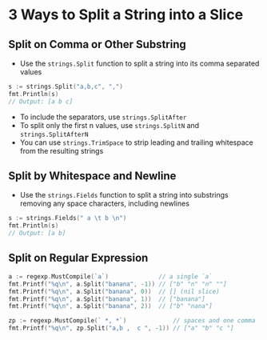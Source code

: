 # 3 Ways to Split a String into a Slice

## Split on Comma or Other Substring

* Use the `strings.Split` function to split a string into its comma separated values

```go
s := strings.Split("a,b,c", ",")
fmt.Println(s)
// Output: [a b c]
```

* To include the separators, use `strings.SplitAfter`
* To split only the first n values, use `strings.SplitN` and `strings.SplitAfterN`
* You can use `strings.TrimSpace` to strip leading and trailing whitespace from the resulting strings

## Split by Whitespace and Newline

* Use the `strings.Fields` function to split a string into substrings removing any space characters, including newlines

```go
s := strings.Fields(" a \t b \n")
fmt.Println(s)
// Output: [a b]
```

## Split on Regular Expression

```go
a := regexp.MustCompile(`a`)              // a single `a`
fmt.Printf("%q\n", a.Split("banana", -1)) // ["b" "n" "n" ""]
fmt.Printf("%q\n", a.Split("banana", 0))  // [] (nil slice)
fmt.Printf("%q\n", a.Split("banana", 1))  // ["banana"]
fmt.Printf("%q\n", a.Split("banana", 2))  // ["b" "nana"]

zp := regexp.MustCompile(` *, *`)             // spaces and one comma
fmt.Printf("%q\n", zp.Split("a,b ,  c ", -1)) // ["a" "b" "c "]
```
